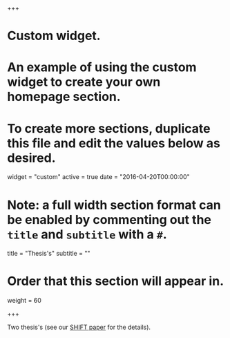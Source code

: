 +++
# Custom widget.
# An example of using the custom widget to create your own homepage section.
# To create more sections, duplicate this file and edit the values below as desired.
widget = "custom"
active = true
date = "2016-04-20T00:00:00"

# Note: a full width section format can be enabled by commenting out the `title` and `subtitle` with a `#`.
title = "Thesis's"
subtitle = ""

# Order that this section will appear in.
weight = 60

+++

Two thesis's
(see our <a href="files/bbmb.pdf" target="\_blank">SHIFT paper</a> for the details). 